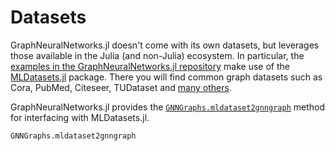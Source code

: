 # Datasets

GraphNeuralNetworks.jl doesn't come with its own datasets, but leverages those available in the Julia (and non-Julia) ecosystem. In particular, the [examples in the GraphNeuralNetworks.jl repository](https://github.com/JuliaGraphs/GraphNeuralNetworks.jl/tree/master/examples) make use of the [MLDatasets.jl](https://github.com/JuliaML/MLDatasets.jl) package. There you will find common graph datasets such as Cora, PubMed, Citeseer, TUDataset and [many others](https://juliaml.github.io/MLDatasets.jl/dev/datasets/graphs/).

GraphNeuralNetworks.jl provides the [`GNNGraphs.mldataset2gnngraph`](@ref) method for interfacing with MLDatasets.jl.

```@docs
GNNGraphs.mldataset2gnngraph
```
